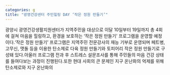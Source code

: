 ```yaml
---
categories: g
title: "광영건강센터 주민힐링 DAY ‘작은 정원 만들기’"
---
```

광양시 광영건강생활지원센터가 지역주민을 대상으로 이달 10일부터 19일까지 총 4회에 걸쳐 마음을 힐링하고, 환경을 보호하는 ‘작은 정원 만들기’ 프로그램을 운영할 예정이다.‘작은 정원 만들기’ 프로그램은 지역주민 전문강사의 재능 기부로 운영되며 페트병, 고무신, 맷돌 등을 이용한 탄소제로 다육 정원 만들기와 토피어리 작은 정원 만들기로 구성돼 있다.아울러 프로그램 전과 후 스트레스 설문조사를 통해 주민들의 마음 건강 상태를 들여다보는 과정이 진행된다.또한 현대 사회의 큰 문제인 지구 온난화의 억제를 위해 탄소제로와 지구 온난화의